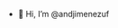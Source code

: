 - 👋 Hi, I’m @andjimenezuf

<!---
andjimenezuf/andjimenezuf is a ✨ special ✨ repository because its `README.md` (this file) appears on your GitHub profile.
You can click the Preview link to take a look at your changes.
--->
